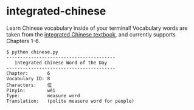 # integrated-chinese

Learn Chinese vocabulary inside of your terminal! Vocabulary words are taken from the [integrated Chinese textbook](https://www.cheng-tsui.com/browse/integrated-chinese), and currently supports Chapters 1-6.

    $ python chinese.py
    ----------------------------------------
       Integrated Chinese Word of the Day
    ----------------------------------------
	Chapter:       6
	Vocabulary ID: 8
	Characters:    位
	Pinyin:        wèi
	Type:          measure word
	Translation:   (polite measure word for people)

